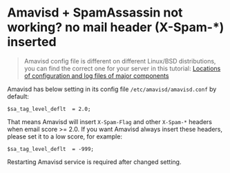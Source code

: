 # Amavisd + SpamAssassin not working? no mail header (X-Spam-*) inserted

> Amavisd config file is different on different Linux/BSD distributions, you can
> find the correct one for your server in this tutorial:
> [Locations of configuration and log files of major components](./file.locations.html#amavisd)

Amavisd has below setting in its config file `/etc/amavisd/amavisd.conf` by default:

```
$sa_tag_level_deflt  = 2.0;
```

That means Amavisd will insert `X-Spam-Flag` and other `X-Spam-*` headers when
email score >= 2.0. If you want Amavisd always insert these headers, please
set it to a low score, for example:

```
$sa_tag_level_deflt  = -999;
```

Restarting Amavisd service is required after changed setting.
